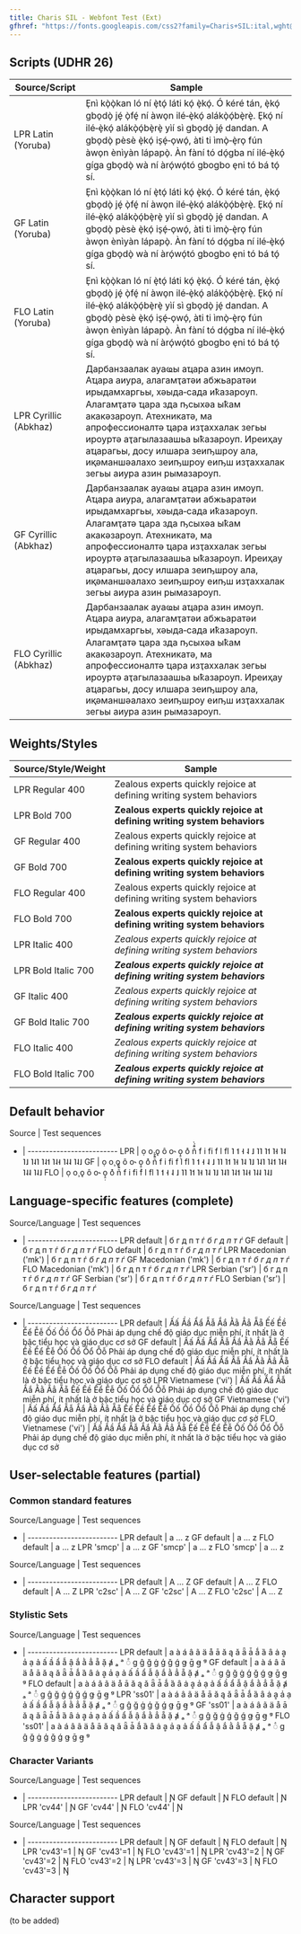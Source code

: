 ```yaml
---
title: Charis SIL - Webfont Test (Ext)
gfhref: "https://fonts.googleapis.com/css2?family=Charis+SIL:ital,wght@0,400;0,700;1,400;1,700&subset=latin-ext,cyrillic-ext,vietnamese"
---
```


## Scripts (UDHR 26)

Source/Script | Sample
------- | --------------------------------------
LPR Latin (Yoruba) | <span class='lpr'>E̩nì kò̩ò̩kan ló ní è̩tó̩ láti kó̩ è̩kó̩. Ó kéré tán, è̩kó̩ gbo̩dò̩ jé̩ ò̩fé̩ ní àwo̩n ilé‐è̩kó̩ alákò̩ó̩bè̩rè̩. E̩kó̩ ní ilé‐è̩kó̩ alákò̩ó̩bè̩rè̩ yìí sì gbo̩dò̩ jé̩ dandan. A gbo̩dò̩ pèsè è̩kó̩ is̩é̩‐o̩wó̩, àti ti ìmò̩‐è̩ro̩ fún àwo̩n ènìyàn lápapò̩. Àn fàní tó dó̩gba ní ilé‐è̩kó̩ gíga gbo̩dò̩ wà ní àró̩wó̩tó gbogbo e̩ni tó bá tó̩ sí.</span>
GF Latin (Yoruba) | <span class='gf'>E̩nì kò̩ò̩kan ló ní è̩tó̩ láti kó̩ è̩kó̩. Ó kéré tán, è̩kó̩ gbo̩dò̩ jé̩ ò̩fé̩ ní àwo̩n ilé‐è̩kó̩ alákò̩ó̩bè̩rè̩. E̩kó̩ ní ilé‐è̩kó̩ alákò̩ó̩bè̩rè̩ yìí sì gbo̩dò̩ jé̩ dandan. A gbo̩dò̩ pèsè è̩kó̩ is̩é̩‐o̩wó̩, àti ti ìmò̩‐è̩ro̩ fún àwo̩n ènìyàn lápapò̩. Àn fàní tó dó̩gba ní ilé‐è̩kó̩ gíga gbo̩dò̩ wà ní àró̩wó̩tó gbogbo e̩ni tó bá tó̩ sí.</span>
FLO Latin (Yoruba) | <span class='flo'>E̩nì kò̩ò̩kan ló ní è̩tó̩ láti kó̩ è̩kó̩. Ó kéré tán, è̩kó̩ gbo̩dò̩ jé̩ ò̩fé̩ ní àwo̩n ilé‐è̩kó̩ alákò̩ó̩bè̩rè̩. E̩kó̩ ní ilé‐è̩kó̩ alákò̩ó̩bè̩rè̩ yìí sì gbo̩dò̩ jé̩ dandan. A gbo̩dò̩ pèsè è̩kó̩ is̩é̩‐o̩wó̩, àti ti ìmò̩‐è̩ro̩ fún àwo̩n ènìyàn lápapò̩. Àn fàní tó dó̩gba ní ilé‐è̩kó̩ gíga gbo̩dò̩ wà ní àró̩wó̩tó gbogbo e̩ni tó bá tó̩ sí.</span>
LPR Cyrillic (Abkhaz) | <span class='lpr'>Дарбанзаалак ауаҩы аҵара азин имоуп. Аҵара аиура, алагамҭатәи абжьаратәи ирыдамхаргьы, хәыда‐сада иҟазароуп. Алагамҭатә ҵара зда ҧсыхәа ыҟам акакәзароуп. Атехникатә, ма апрофессионалтә ҵара изҭаххалак зегьы ироуртә аҭагылазаашьа ыҟазароуп. Иреиҳау аҵарагьы, досу илшара зеиҧшроу ала, иқәманшәалахо зеиҧшроу еиҧш изҭаххалак зегьы аиура азин рымазароуп.</span>
GF Cyrillic (Abkhaz) | <span class='gf'>Дарбанзаалак ауаҩы аҵара азин имоуп. Аҵара аиура, алагамҭатәи абжьаратәи ирыдамхаргьы, хәыда‐сада иҟазароуп. Алагамҭатә ҵара зда ҧсыхәа ыҟам акакәзароуп. Атехникатә, ма апрофессионалтә ҵара изҭаххалак зегьы ироуртә аҭагылазаашьа ыҟазароуп. Иреиҳау аҵарагьы, досу илшара зеиҧшроу ала, иқәманшәалахо зеиҧшроу еиҧш изҭаххалак зегьы аиура азин рымазароуп.</span>
FLO Cyrillic (Abkhaz) | <span class='flo'>Дарбанзаалак ауаҩы аҵара азин имоуп. Аҵара аиура, алагамҭатәи абжьаратәи ирыдамхаргьы, хәыда‐сада иҟазароуп. Алагамҭатә ҵара зда ҧсыхәа ыҟам акакәзароуп. Атехникатә, ма апрофессионалтә ҵара изҭаххалак зегьы ироуртә аҭагылазаашьа ыҟазароуп. Иреиҳау аҵарагьы, досу илшара зеиҧшроу ала, иқәманшәалахо зеиҧшроу еиҧш изҭаххалак зегьы аиура азин рымазароуп.</span>

## Weights/Styles

Source/Style/Weight | Sample
------- | --------------------------------------
LPR Regular 400 | <span class='lpr' style='font-weight: 400'>Zealous experts quickly rejoice at defining writing system behaviors</span>
LPR Bold 700 | <span class='lpr' style='font-weight: 700'>Zealous experts quickly rejoice at defining writing system behaviors</span>
GF Regular 400 | <span class='gf' style='font-weight: 400'>Zealous experts quickly rejoice at defining writing system behaviors</span>
GF Bold 700 | <span class='gf' style='font-weight: 700'>Zealous experts quickly rejoice at defining writing system behaviors</span>
FLO Regular 400 | <span class='flo' style='font-weight: 400'>Zealous experts quickly rejoice at defining writing system behaviors</span>
FLO Bold 700 | <span class='flo' style='font-weight: 700'>Zealous experts quickly rejoice at defining writing system behaviors</span>
LPR Italic 400 | <span class='lpr' style='font-weight: 400; font-style: italic'>Zealous experts quickly rejoice at defining writing system behaviors</span>
LPR Bold Italic 700 | <span class='lpr' style='font-weight: 700; font-style: italic'>Zealous experts quickly rejoice at defining writing system behaviors</span>
GF Italic 400 | <span class='gf' style='font-weight: 400; font-style: italic'>Zealous experts quickly rejoice at defining writing system behaviors</span>
GF Bold Italic 700 | <span class='gf' style='font-weight: 700; font-style: italic'>Zealous experts quickly rejoice at defining writing system behaviors</span>
FLO Italic 400 | <span class='flo' style='font-weight: 400; font-style: italic'>Zealous experts quickly rejoice at defining writing system behaviors</span>
FLO Bold Italic 700 | <span class='flo' style='font-weight: 700; font-style: italic'>Zealous experts quickly rejoice at defining writing system behaviors</span>

## Default behavior

Source | Test sequences
- | -------------------------
LPR | <span class='lpr'>ọ o̧ ǫ ô o˞ o̝̠̣ ô͑  ñ̄̂́̀  f i fi f l fl ˥ ˦ ˧ ˨ ˩ ˥˥ ˥˦ ˥˧ ˥˨ ˥˩ ˥˨˥ ˥˨˦ ˥˨˧ ˥˨˨ ˥˨˩ </span>
GF  | <span class='gf'>ọ o̧ ǫ ô o˞ o̝̠̣ ô͑  ñ̄̂́̀  f i fi f l fl ˥ ˦ ˧ ˨ ˩ ˥˥ ˥˦ ˥˧ ˥˨ ˥˩ ˥˨˥ ˥˨˦ ˥˨˧ ˥˨˨ ˥˨˩ </span>
FLO | <span class='flo'>ọ o̧ ǫ ô o˞ o̝̠̣ ô͑  ñ̄̂́̀  f i fi f l fl ˥ ˦ ˧ ˨ ˩ ˥˥ ˥˦ ˥˧ ˥˨ ˥˩ ˥˨˥ ˥˨˦ ˥˨˧ ˥˨˨ ˥˨˩ </span>

## Language-specific features (complete)

Source/Language | Test sequences
- | -------------------------
LPR default | <span class='lpr'>б г д п т ѓ <em>б г д п т ѓ</em></span> 
GF default  | <span class='gf'>б г д п т ѓ <em>б г д п т ѓ</em></span> 
FLO default | <span class='flo'>б г д п т ѓ <em>б г д п т ѓ</em></span> 
LPR Macedonian ('mk') | <span class='lpr' lang='mk'>б г д п т ѓ <em>б г д п т ѓ</em></span> 
GF Macedonian ('mk')  | <span class='gf' lang='mk'>б г д п т ѓ <em>б г д п т ѓ</em></span> 
FLO Macedonian ('mk') | <span class='flo' lang='mk'>б г д п т ѓ <em>б г д п т ѓ</em></span> 
LPR Serbian ('sr') | <span class='lpr' lang='sr'>б г д п т ѓ <em>б г д п т ѓ</em></span> 
GF Serbian ('sr')  | <span class='gf' lang='sr'>б г д п т ѓ <em>б г д п т ѓ</em></span> 
FLO Serbian ('sr') | <span class='flo' lang='sr'>б г д п т ѓ <em>б г д п т ѓ</em></span> 

Source/Language | Test sequences
- | -------------------------
LPR default | <span class='lpr'>Ấấ Ầầ Ẩẩ Ẫẫ Ắắ Ằằ Ẳẳ Ẵẵ Ếế Ềề Ểể Ễễ Ốố Ồồ Ổổ Ỗỗ Phải áp dụng chế độ giáo dục miễn phí, ít nhất là ở bậc tiểu học và giáo dục cơ sở</span> 
GF default  | <span class='gf'>Ấấ Ầầ Ẩẩ Ẫẫ Ắắ Ằằ Ẳẳ Ẵẵ Ếế Ềề Ểể Ễễ Ốố Ồồ Ổổ Ỗỗ Phải áp dụng chế độ giáo dục miễn phí, ít nhất là ở bậc tiểu học và giáo dục cơ sở</span> 
FLO default | <span class='flo'>Ấấ Ầầ Ẩẩ Ẫẫ Ắắ Ằằ Ẳẳ Ẵẵ Ếế Ềề Ểể Ễễ Ốố Ồồ Ổổ Ỗỗ Phải áp dụng chế độ giáo dục miễn phí, ít nhất là ở bậc tiểu học và giáo dục cơ sở</span> 
LPR Vietnamese ('vi') | <span class='lpr' lang='vi'>Ấấ Ầầ Ẩẩ Ẫẫ Ắắ Ằằ Ẳẳ Ẵẵ Ếế Ềề Ểể Ễễ Ốố Ồồ Ổổ Ỗỗ Phải áp dụng chế độ giáo dục miễn phí, ít nhất là ở bậc tiểu học và giáo dục cơ sở</span> 
GF Vietnamese ('vi')  | <span class='gf' lang='vi'>Ấấ Ầầ Ẩẩ Ẫẫ Ắắ Ằằ Ẳẳ Ẵẵ Ếế Ềề Ểể Ễễ Ốố Ồồ Ổổ Ỗỗ Phải áp dụng chế độ giáo dục miễn phí, ít nhất là ở bậc tiểu học và giáo dục cơ sở</span> 
FLO Vietnamese ('vi') | <span class='flo' lang='vi'>Ấấ Ầầ Ẩẩ Ẫẫ Ắắ Ằằ Ẳẳ Ẵẵ Ếế Ềề Ểể Ễễ Ốố Ồồ Ổổ Ỗỗ Phải áp dụng chế độ giáo dục miễn phí, ít nhất là ở bậc tiểu học và giáo dục cơ sở</span> 

## User-selectable features (partial)

### Common standard features

Source/Language | Test sequences
- | -------------------------
LPR default | <span class='lpr'>a ... z</span>
GF default  | <span class='gf'>a ... z</span>
FLO default | <span class='flo'>a ... z</span>
LPR 'smcp' | <span class='lpr' style='font-feature-settings: "smcp" 1'>a ... z</span>
GF 'smcp'  | <span class='gf' style='font-feature-settings: "smcp" 1'>a ... z</span>
FLO 'smcp' | <span class='flo' style='font-feature-settings: "smcp" 1'>a ... z</span>

Source/Language | Test sequences
- | -------------------------
LPR default | <span class='lpr'>A ... Z</span>
GF default  | <span class='gf'>A ... Z</span>
FLO default | <span class='flo'>A ... Z</span>
LPR 'c2sc' | <span class='lpr' style='font-feature-settings: "c2sc" 1'>A ... Z</span>
GF 'c2sc'  | <span class='gf' style='font-feature-settings: "c2sc" 1'>A ... Z</span>
FLO 'c2sc' | <span class='flo' style='font-feature-settings: "c2sc" 1'>A ... Z</span>

### Stylistic Sets

Source/Language | Test sequences
- | -------------------------
LPR default | <span class='lpr'>a à á â ã ä å ā ă ą ǎ ǟ ǡ ǻ ȁ ȃ ȧ ḁ ẚ ạ ả ấ ầ ẩ ẫ ậ ắ ằ ẳ ẵ ặ ⱥ ₐ ᵃ ◌ͣ g ĝ ğ ġ ģ ǧ ǵ ǥ ḡ ꞡ ᵍ </span>
GF default  | <span class='gf'>a à á â ã ä å ā ă ą ǎ ǟ ǡ ǻ ȁ ȃ ȧ ḁ ẚ ạ ả ấ ầ ẩ ẫ ậ ắ ằ ẳ ẵ ặ ⱥ ₐ ᵃ ◌ͣ g ĝ ğ ġ ģ ǧ ǵ ǥ ḡ ꞡ ᵍ </span>
FLO default | <span class='flo'>a à á â ã ä å ā ă ą ǎ ǟ ǡ ǻ ȁ ȃ ȧ ḁ ẚ ạ ả ấ ầ ẩ ẫ ậ ắ ằ ẳ ẵ ặ ⱥ ₐ ᵃ ◌ͣ g ĝ ğ ġ ģ ǧ ǵ ǥ ḡ ꞡ ᵍ </span>
LPR 'ss01' | <span class='lpr' style='font-feature-settings: "ss01" 1'>a à á â ã ä å ā ă ą ǎ ǟ ǡ ǻ ȁ ȃ ȧ ḁ ẚ ạ ả ấ ầ ẩ ẫ ậ ắ ằ ẳ ẵ ặ ⱥ ₐ ᵃ ◌ͣ g ĝ ğ ġ ģ ǧ ǵ ǥ ḡ ꞡ ᵍ </span>
GF 'ss01'  | <span class='gf' style='font-feature-settings: "ss01" 1'>a à á â ã ä å ā ă ą ǎ ǟ ǡ ǻ ȁ ȃ ȧ ḁ ẚ ạ ả ấ ầ ẩ ẫ ậ ắ ằ ẳ ẵ ặ ⱥ ₐ ᵃ ◌ͣ g ĝ ğ ġ ģ ǧ ǵ ǥ ḡ ꞡ ᵍ </span>
FLO 'ss01' | <span class='flo' style='font-feature-settings: "ss01" 1'>a à á â ã ä å ā ă ą ǎ ǟ ǡ ǻ ȁ ȃ ȧ ḁ ẚ ạ ả ấ ầ ẩ ẫ ậ ắ ằ ẳ ẵ ặ ⱥ ₐ ᵃ ◌ͣ g ĝ ğ ġ ģ ǧ ǵ ǥ ḡ ꞡ ᵍ </span>

### Character Variants

Source/Language | Test sequences
- | -------------------------
LPR default | <span class='lpr'>Ɲ</span>
GF default  | <span class='gf'>Ɲ</span>
FLO default | <span class='flo'>Ɲ</span>
LPR 'cv44' | <span class='lpr' style='font-feature-settings: "cv44" 1'>Ɲ</span>
GF 'cv44'  | <span class='gf' style='font-feature-settings: "cv44" 1'>Ɲ</span>
FLO 'cv44' | <span class='flo' style='font-feature-settings: "cv44" 1'>Ɲ</span>

Source/Language | Test sequences
- | -------------------------
LPR default | <span class='lpr'>Ŋ</span>
GF default  | <span class='gf'>Ŋ</span>
FLO default | <span class='flo'>Ŋ</span>
LPR 'cv43'=1 | <span class='lpr' style='font-feature-settings: "cv43" 1'>Ŋ</span>
GF 'cv43'=1  | <span class='gf' style='font-feature-settings: "cv43" 1'>Ŋ</span>
FLO 'cv43'=1 | <span class='flo' style='font-feature-settings: "cv43" 1'>Ŋ</span>
LPR 'cv43'=2 | <span class='lpr' style='font-feature-settings: "cv43" 2'>Ŋ</span>
GF 'cv43'=2  | <span class='gf' style='font-feature-settings: "cv43" 2'>Ŋ</span>
FLO 'cv43'=2 | <span class='flo' style='font-feature-settings: "cv43" 2'>Ŋ</span>
LPR 'cv43'=3 | <span class='lpr' style='font-feature-settings: "cv43" 3'>Ŋ</span>
GF 'cv43'=3  | <span class='gf' style='font-feature-settings: "cv43" 3'>Ŋ</span>
FLO 'cv43'=3 | <span class='flo' style='font-feature-settings: "cv43" 3'>Ŋ</span>

## Character support

(to be added)
